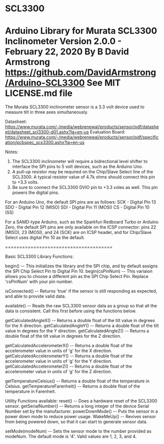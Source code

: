 # SCL3300


Arduino Library for Murata SCL3300 Inclinometer
Version 2.0.0 - February 22, 2020
By B David Armstrong
https://github.com/DavidArmstrong/Arduino-SCL3300
See MIT LICENSE.md file
=============================

The Murata SCL3300 inclinometer sensor is a 3.3 volt device used to measure tilt in three axes simultaneously.

Datasheet: https://www.murata.com/-/media/webrenewal/products/sensor/pdf/datasheet/datasheet_scl3300-d01.ashx?la=en-us
Evaluation Board: https://www.murata.com/-/media/webrenewal/products/sensor/pdf/specification/pcbspec_scx3300.ashx?la=en-us

Notes:
  1) The SCL3300 inclinometer will require a bidrectional level shifter to interface the SPI pins to 5 volt devices, such as the Arduino Uno.
  2) A pull-up resistor may be required on the Chip/Slave Select line of the SCL3300.  A typical resistor value of 4.7k ohms should connect this pin to +3.3 volts.
  3) Be sure to connect the SCL3300 DVIO pin to +3.3 voles as well.  This pin powers the digital pins.

For an Arduino Uno, the default SPI pins are as follows:
SCK - Digital Pin 13
SDO - Digital Pin 12 (MISO)
SDI - Digital Pin 11 (MOSI)
CS  - Digital Pin 10 (SS)

For a SAMD-type Arduino, such as the Sparkfun Redboard Turbo or Arduino Zero, the default SPI pins are only available on the ICSP connector:
pins 22 (MISO), 23 (MOSI), and 24 (SCK) are on ICSP header, and for Chip/Slave Select uses digital Pin 10 as the default.

======================================

Basic SCL3300 Library Functions:

begin()         -- This initializes the library and the SPI chip, and by default assigns the SPI Chip Select Pin to Digital Pin 10.
begin(csPinNum) -- This variaion allows you to choose a different pin as the SPI Chip Select Pin.  Replace 'csPinNum' with your pin number.

isConnected()   -- Returns 'true' if the sensor is still responding as expected, and able to provide valid data.

available()     -- Reads the raw SCL3300 sensor data as a group so that all the data is consistent.  Call this first before using the functions below.

getCalculatedAngleX() -- Returns a double float of the tilt value in degrees for the X direction.
getCalculatedAngleY() -- Returns a double float of the tilt value in degrees for the Y direction.
getCalculatedAngleZ() -- Returns a double float of the tilt value in degrees for the Z direction.

getCalculatedAccelerometerX() -- Returns a double float of the accelerometer value in units of 'g' for the X direction.
getCalculatedAccelerometerY() -- Returns a double float of the accelerometer value in units of 'g' for the Y direction.
getCalculatedAccelerometerZ() -- Returns a double float of the accelerometer value in units of 'g' for the Z direction.

getTemperatureCelsius()   -- Returns a double float of the temperature in Celsius.
getTemperatureFarenheit() -- Returns a double float of the temperature in Farenheit.


Utility Functions available:
reset()           -- Does a hardware reset of the SCL3300 sensor.
getSerialNumber() -- Returns a long integer of the device Serial Number set by the manufacturer.
powerDownMode()   -- Puts the sensor in a power down mode to reduce power usage.
WakeMeUp()        -- Revives sensor from being powered down, so that it can start to generate sensor data.

setMode(modeNum) -- Sets the sensor mode to the number provided as modeNum.  The default mode is '4'.  Valid values are 1, 2, 3, and 4.
